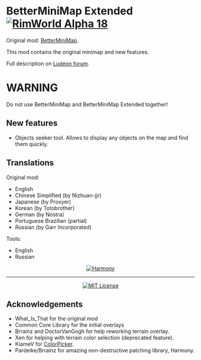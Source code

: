# BetterMiniMap Extended [![RimWorld Alpha 18](https://img.shields.io/badge/RimWorld-Alpha%2018-brightgreen.svg)](http://rimworldgame.com/)
Original mod: [BetterMiniMap](https://github.com/AaronCRobinson/BetterMiniMap).

This mod contains the original minimap and new features.

Full description on [Ludeon forum](https://ludeon.com/forums/index.php?topic=42337.0).

# WARNING

Do not use BetterMiniMap and BetterMiniMap Extended together!

## New features
- Objects seeker tool. Allows to display any objects on the map and find them quickly.

## Translations

Original mod:
- English
- Chinese Simplified (by Nizhuan-jjr)
- Japanese (by Proxyer)
- Korean (by Totobrother)
- German (by Nostra)
- Portuguese Brazilian (partial)
- Russian (by Garr Incorporated)

Tools:
- English
- Russian

<p align="center">
  <a href="https://github.com/pardeike/Harmony">
    <img src="https://s24.postimg.org/58bl1rz39/logo.png" alt="Harmony" />
  </a>
</p>

<hr>

<p align="center">
  <a href="./LICENSE">
    <img src="https://img.shields.io/badge/license-MIT-lightgray.svg?style=flat" alt="MIT License" />
  </a>
</p>

## Acknowledgements
- What_Is_That for the original mod
- Common Core Library for the initial overlays
- Brrainz and DoctorVanGogh for help reworking terrain overlay.
- Xen for helping with terrain color selection (deprecated feature).
- KiameV for [ColorPicker](https://github.com/KiameV/rimworld-recolorzones).
- Pardeike/Brrainz for amazing non-destructive patching library, Harmony.
